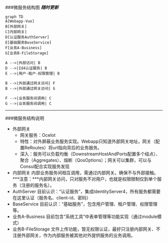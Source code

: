 ###微服务结构图
***随时更新***

```mermaid
graph TD
A[Webapp-Vue]
B[外部网关]
C[内部网关]
D[认证服务AuthServer] 
E[基础服务BaseService]
F[业务A-Business]
G[业务B-FileStorage]

A -->|外部访问| B
D -->|Id4认证服务| B
E -->|用户-租户-权限管理| B

B -->|外部通过网关访问| F
B -->|外部通过网关访问| G

F -->|业务服务间调用| C
G -->|业务服务间调用| C

```

---
###微服务结构说明
- 外部网关
    - 网关服务：Ocelot
    - 特性：对外屏蔽业务服务实现。Webapp只知道外部网关地址，网关（配置ReRoutes）将url指向背后的业务服务。
    - 深入：服务可以负载均衡（DownstreamHostAndPorts配置多个结点）、聚合（Aggregates）、熔断（QosOptions）；网关可以集群，可以与Consul配合实现服务发现
- 内部网关
内部业务服务间相互调用，需通过内部网关。确保不与外部接触。
***注意：***内部网关访问，只对服务不对用户，也就是权限限制仅到单个服务（注册的服务名）。
- AuthServer
目前认识：“认证服务”，集成IdentityServer4，所有服务都需要在这里认证（服务名、client-id、密码）
- BaseService
目前认识：“基础服务”，包含用户管理、租户管理、权限管理等。
- 业务A-Business
目前包含“系统工具”中表单管理等功能实现（通过module模式）
- 业务B-FileStorage
文件上传功能，暂无权限认证，最好只注册内部网关、不注册外部网关，作为内部服务被其他对外提供服务的业务调用。